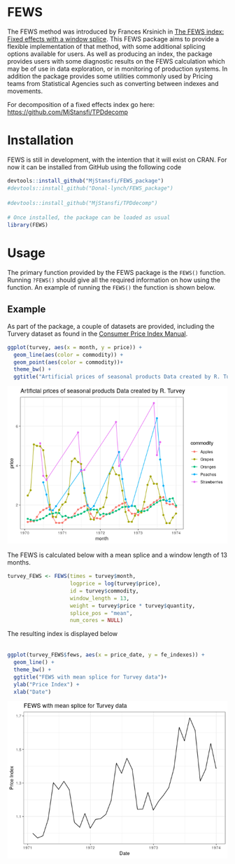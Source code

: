 <!-- README.md is generated from README.Rmd. Please edit that file -->
FEWS
====

The FEWS method was introduced by Frances Krsinich in [The FEWS index: Fixed effects with a window splice](https://www.researchgate.net/publication/303888203_The_FEWS_index_Fixed_effects_with_a_window_splice). This FEWS package aims to provide a flexible implementation of that method, with some additional splicing options available for users. As well as producing an index, the package provides users with some diagnostic results on the FEWS calculation which may be of use in data exploration, or in monitoring of production systems. In addition the package provides some utilities commonly used by Pricing teams from Statistical Agencies such as converting between indexes and movements.

For decomposition of a fixed effects index go here: https://github.com/MjStansfi/TPDdecomp

Installation
============

FEWS is still in development, with the intention that it will exist on CRAN. For now it can be installed from GitHub using the following code

``` r
devtools::install_github("MjStansfi/FEWS_package")
#devtools::install_github("Donal-lynch/FEWS_package")

#devtools::install_github("MjStansfi/TPDdecomp")

# Once installed, the package can be loaded as usual
library(FEWS)
```

Usage
=====

The primary function provided by the FEWS package is the `FEWS()` function. Running `?FEWS()` should give all the required information on how using the function. An example of running the `FEWS()` the function is shown below.

Example
-------

As part of the package, a couple of datasets are provided, including the Turvery dataset as found in the [Consumer Price Index Manual](https://www.ilo.org/wcmsp5/groups/public/---dgreports/---stat/documents/presentation/wcms_331153.pdf).

``` r
ggplot(turvey, aes(x = month, y = price)) + 
  geom_line(aes(color = commodity)) + 
  geom_point(aes(color = commodity))+
  theme_bw() +
  ggtitle("Artificial prices of seasonal products Data created by R. Turvey")
```

![](README-data_viz-1.png)

The FEWS is calculated below with a mean splice and a window length of 13 months.

``` r
turvey_FEWS <- FEWS(times = turvey$month,
                    logprice = log(turvey$price),
                    id = turvey$commodity,
                    window_length = 13,
                    weight = turvey$price * turvey$quantity,
                    splice_pos = "mean",
                    num_cores = NULL)
```

The resulting index is displayed below

``` r

ggplot(turvey_FEWS$fews, aes(x = price_date, y = fe_indexes)) + 
  geom_line() + 
  theme_bw() +
  ggtitle("FEWS with mean splice for Turvey data")+
  ylab("Price Index") + 
  xlab("Date")
```

![](README-fews_result-1.png)
